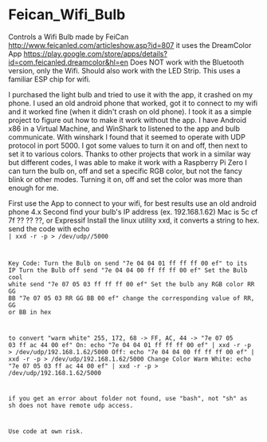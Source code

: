 # Feican_Wifi_Bulb
Controls a Wifi Bulb made by FeiCan http://www.feicanled.com/articleshow.asp?id=807
it uses the DreamColor App https://play.google.com/store/apps/details?id=com.feicanled.dreamcolor&hl=en
Does NOT work with the Bluetooth version, only the Wifi.  Should also work with the LED Strip.
This uses a familiar ESP chip for wifi.

I purchased the light bulb and tried to use it with the app, it crashed on my phone.  I used an old android phone that worked, got it to connect to my wifi and it worked fine (when it didn't crash on old phone). I took it as a simple project to figure out how to make it work without the app.  I have Android x86 in a Virtual Machine, and WinShark to listened to the app and bulb communicate.
With winshark I found that it seemed to operate with UDP protocol in port 5000.
I got some values to turn it on and off, then next to set it to various colors.
Thanks to other projects that work in a similar way but different codes, I was able to make it work with a Raspberry Pi Zero
I can turn the bulb on, off and set a specific RGB color, but not the fancy blink or other modes.  Turning it on, off and set the color was more than enough for me.

First use the App to connect to your wifi, for best results use an old android phone 4.x 
Second find your bulb's IP address (ex. 192.168.1.62) Mac is 5c cf 7f ?? ?? ??, or Expressif 
Install the linux utility xxd, it converts a string to hex.
send the code with
echo <code> | xxd -r -p > /dev/udp/<ip address>/5000

Key Code:
Turn the Bulb on send "7e 04 04 01 ff ff ff 00 ef" to its IP
Turn the Bulb off send "7e 04 04 00 ff ff ff 00 ef"
Set the Bulb cool white send "7e 07 05 03 ff ff ff 00 ef"
Set the bulb any RGB color
             RR GG BB
"7e 07 05 03 RR GG BB 00 ef"
change the corresponding value of RR, GG or BB in hex

to convert "warm white" 255, 172, 68 -> FF, AC, 44 -> "7e 07 05 03 ff ac 44 00 ef"
On:
	echo "7e 04 04 01 ff ff ff 00 ef" | xxd -r -p > /dev/udp/192.168.1.62/5000
Off:
	echo "7e 04 04 00 ff ff ff 00 ef" | xxd -r -p > /dev/udp/192.168.1.62/5000
Change Color Warm White:
	echo "7e 07 05 03 ff ac 44 00 ef" | xxd -r -p > /dev/udp/192.168.1.62/5000

if you get an error about folder not found, use "bash", not "sh" as sh does not have remote udp access.

Use code at own risk.